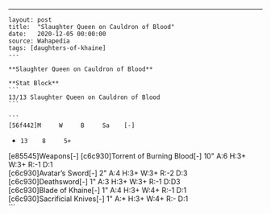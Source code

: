 ---
    layout: post
    title:  "Slaughter Queen on Cauldron of Blood"
    date:   2020-12-05 00:00:00
    source: Wahapedia
    tags: [daughters-of-khaine]
    ---
    
    **Slaughter Queen on Cauldron of Blood**
    
    **Stat Block**
    ```
    13/13 Slaughter Queen on Cauldron of Blood
    ```
    
    ```
    [56f442]M     W     B     Sa    [-]
*     13    8     5+    
[e85545]Weapons[-]
[c6c930]Torrent of Burning Blood[-]
10"    A:6    H:3+   W:3+   R:-1   D:1   
[c6c930]Avatar’s Sword[-]
2"     A:4    H:3+   W:3+   R:-2   D:3   
[c6c930]Deathsword[-]
1"     A:3    H:3+   W:3+   R:-1   D:D3  
[c6c930]Blade of Khaine[-]
1"     A:4    H:3+   W:4+   R:-1   D:1   
[c6c930]Sacrificial Knives[-]
1"     A:*    H:3+   W:4+   R:-    D:1   
    ```
    
    
    